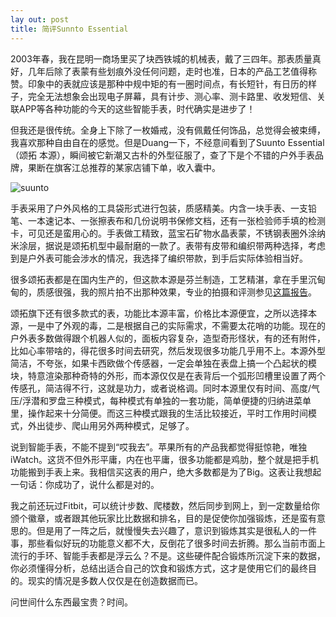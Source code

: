 ```yaml
---
lay out: post
title: 简评Sunnto Essential
---
```


2003年春，我在昆明一商场里买了块西铁城的机械表，戴了三四年。那表质量真好，几年后除了表蒙有些划痕外没任何问题，走时也准，日本的产品工艺值得称赞。印象中的表就应该是那种中规中矩的有一圈时间点，有长短针，有日历的样子，完全无法想象会出现电子屏幕，具有计步、测心率、测卡路里、收发短信、关联APP等各种功能的今天的这些智能手表，时代确实是进步了！

但我还是很传统。全身上下除了一枚婚戒，没有佩戴任何饰品，总觉得会被束缚，我喜欢那种自由自在的感觉。但是Duang一下，不经意间看到了Suunto Essential（颂拓 本源），瞬间被它新潮又古朴的外型征服了，查了下是个不错的户外手表品牌，果断在旗客江总推荐的某家店铺下单，收入囊中。

![suunto](https://c1.staticflickr.com/1/494/31643057401_9389f56bd9_o.jpg)

手表采用了户外风格的工具袋形式进行包装，质感精美。内含一块手表、一支铅笔、一本速记本、一张擦表布和几份说明书保修文档，还有一张检验师手填的检测卡，可见还是蛮用心的。手表做工精致，蓝宝石矿物水晶表蒙，不锈钢表圈外涂纳米涂层，据说是颂拓机型中最耐磨的一款了。表带有皮带和编织带两种选择，考虑到是户外表可能会涉水的情况，我选择了编织带款，到手后实际体验相当好。

很多颂拓表都是在国内生产的，但这款本源是芬兰制造，工艺精湛，拿在手里沉甸甸的，质感很强，我的照片拍不出那种效果，专业的拍摄和评测参见[这篇报告](http://www.toodaylab.com/70801)。

颂拓旗下还有很多款式的表，功能比本源丰富，价格比本源便宜，之所以选择本源，一是中了外观的毒，二是根据自己的实际需求，不需要太花哨的功能。现在的户外表多数做得跟个机器人似的，面板内容复杂，造型奇形怪状，有的还有附件，比如心率带啥的，得花很多时间去研究，然后发现很多功能几乎用不上。本源外型简洁，不夸张，如果卡西欧做个传感器，一定会单独在表盘上搞一个凸起状的模块，特意渲染那种奇特的外形，而本源仅仅是在表背后一个弧形凹槽里设置了两个传感孔，简洁得不行，这就是功力，或者说格调。同时本源里仅有时间、高度/气压/浮潜和罗盘三种模式，每种模式有单独的一套功能，简单便捷的归纳进菜单里，操作起来十分简便。而这三种模式跟我的生活比较接近，平时工作用时间模式，外出徒步、爬山用另外两种模式，足够了。

说到智能手表，不能不提到“哎我去”。苹果所有的产品我都觉得挺惊艳，唯独iWatch。这货不但外形平庸，内在也平庸，很多功能都是鸡肋，整个就是把手机功能搬到手表上来。我相信买这表的用户，绝大多数都是为了Big。这表让我想起一句话：你成功了，说什么都是对的。

我之前还玩过Fitbit，可以统计步数、爬楼数，然后同步到网上，到一定数量给你颁个徽章，或者跟其他玩家比比数据和排名，目的是促使你加强锻炼，还是蛮有意思的。但是用了一阵之后，就慢慢失去兴趣了，意识到锻炼其实是很私人的一件事，那些看似好玩的功能意义都不大，反倒花了很多时间去折腾。那么当前市面上流行的手环、智能手表都是浮云么？不是。这些硬件配合锻炼所沉淀下来的数据，你必须懂得分析，总结出适合自己的饮食和锻炼方式，这才是使用它们的最终目的。现实的情况是多数人仅仅是在创造数据而已。

问世间什么东西最宝贵？时间。
